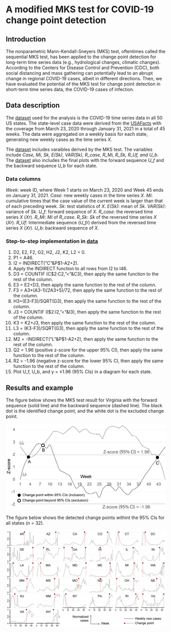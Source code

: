 # A modified MKS test for COVID-19 change point detection

## Introduction
The nonparametric Mann-Kendall-Sneyers (MKS) test, oftentimes called the sequential MKS test, has been applied to the change point detection for long-term time series data (e.g., hydrological changes, climatic changes). According to the Centers for Disease Control and Prevention (CDC), both social distancing and mass gathering can potentially lead to an abrupt change in regional COVID-19 cases, albeit in different directions. Then, we have evaluated the potential of the MKS test for change point detection in short-term time series data, the COVID-19 cases of infection. 

## Data description
The [dataset](Data.xlsx) used for the analysis is the COVID-19 time series data in all 50 US states. The state-level case data were derived from the [USAFacts](https://usafacts.org/data/) with the coverage from March 23, 2020 through January 31, 2021 in a total of 45 weeks. The data were aggregated on a weekly basis for each state, generating new weekly cases as the time series *X*.

The [dataset](Data.xlsx) includes varaibles derived by the MKS test. The variables include *Case, Mi, Sk, E(Sk), VAR(Sk), R_case, R_Mi, R_Sk, R_Uf, and U_b*. The [dataset](Data.xlsx) also includes the final plots with the forward sequence *U_f* and the backward sequence *U_b* for each state.

### Data columns
*Week*: week ID, where Week 1 starts on March 23, 2020 and Week 45 ends on January 31, 2021.
*Case*: new weekly cases in the time series *X*.
*Mi*: cumulative times that the case value of the current week is larger than that of each preceding week.
*Sk*: test statistics of *X*.
*E(Sk)*: mean of *Sk*.
*VAR(Sk)*: variance of *Sk*.
*U_f*: forward sequence of *X*.
*R_case*: the reversed time series *X* (*Xr*).
*R_Mi*: *Mi* of *R_case*.
*R_Sk*: *Sk* of the reversed time series *X* (*Xr*).
*R_Uf*: Intermediate sequence (*U_fr*) derived from the reversed time series *X* (*Xr*).
*U_b*: backward sequence of *X*.

### Step-to-step implementation in [data](Data.xlsx)
1. D2, E2, F2, G2, H2, J2, K2, L2 = 0.
2. P1 = A46.
3. I2 = INDIRECT(“C”&P$1-A2+2).
4. Apply the INDIRECT function to all rows from I2 to I46.
5. D3 = COUNTIF (C$2:C2,”<”&C3), then apply the same function to the rest of the column.
6. E3 = E2+D3, then apply the same function to the rest of the column.
7. F3 = A3*(A3-1)*(2*A3+5)/72, then apply the same function to the rest of the column.
8. H3=(E3-F3)/SQRT(G3), then apply the same function to the rest of the column.
9. J3 = COUNTIF (I$2:I2,”<”&I3), then apply the same function to the rest of the column.
10. K3 = K2+J3, then apply the same function to the rest of the column.
11. L3 = (K3-F3)/SQRT(G3), then apply the same function to the rest of the column.
12. M2 = -INDIRECT(“L”&P$1-A2+2), then apply the same function to the rest of the column.
13. Q2 = 1.96 (positive z-score for the upper 95% CI), then apply the same function to the rest of the column.
14. R2 = -1.96 (negative z-score for the lower 95% CI, then apply the same function to the rest of the column.
15. Plot U_f, U_b, and y = ±1.96 (95% CIs) in a diagram for each state.

## Results and example
The figure below shows the MKS test result for Virginia with the forward sequence (solid line) and the backward sequence (dashed line). The black dot is the identified change point, and the white dot is the excluded change point.

![Virginia](Virginia.jpg)

The figure below shows the detected change points withint the 95% CIs for all states (*n* = 32).

![State](State.jpg)

